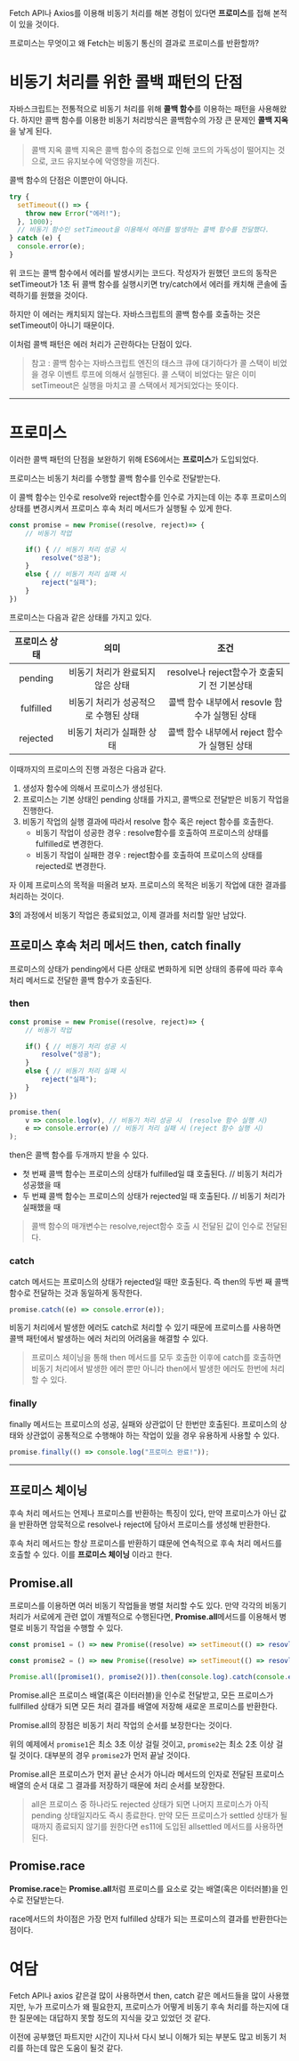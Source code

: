 Fetch API나 Axios를 이용해 비동기 처리를 해본 경험이 있다면 **프로미스**를 접해 본적이 있을 것이다.

프로미스는 무엇이고 왜 Fetch는 비동기 통신의 결과로 프로미스를 반환할까?

# 비동기 처리를 위한 콜백 패턴의 단점

자바스크립트는 전통적으로 비동기 처리를 위해 **콜백 함수**를 이용하는 패턴을 사용해왔다. 하지만 콜백 함수를 이용한 비동기 처리방식은 콜백함수의 가장 큰 문제인 **콜백 지옥**을 낳게 된다.

> 콜백 지옥
> 콜백 지옥은 콜백 함수의 중첩으로 인해 코드의 가독성이 떨어지는 것으로, 코드 유지보수에 악영향을 끼친다.

콜백 함수의 단점은 이뿐만이 아니다.

```javascript
try {
  setTimeout(() => {
    throw new Error("에러!");
  }, 1000);
  // 비동기 함수인 setTimeout을 이용해서 에러를 발생하는 콜백 함수를 전달했다.
} catch (e) {
  console.error(e);
}
```

위 코드는 콜백 함수에서 에러를 발생시키는 코드다. 작성자가 원했던 코드의 동작은 setTimeout가 1초 뒤 콜백 함수를 실행시키면 try/catch에서 에러를 캐치해 콘솔에 출력하기를 원했을 것이다.

하지만 이 에러는 캐치되지 않는다. 자바스크립트의 콜백 함수를 호출하는 것은 setTimeout이 아니기 때문이다.

이처럼 콜백 패턴은 에러 처리가 곤란하다는 단점이 있다.

> 참고 : 콜백 함수는 자바스크립트 엔진의 태스크 큐에 대기하다가 콜 스택이 비었을 경우 이벤트 루프에 의해서 실행된다. 콜 스택이 비었다는 말은 이미 setTimeout은 실행을 마치고 콜 스택에서 제거되었다는 뜻이다.

---

# 프로미스

이러한 콜백 패턴의 단점을 보완하기 위해 ES6에서는 **프로미스**가 도입되었다.

프로미스는 비동기 처리를 수행할 콜백 함수를 인수로 전달받는다.

이 콜백 함수는 인수로 resolve와 reject함수를 인수로 가지는데 이는 추후 프로미스의 상태를 변경시켜서 프로미스 후속 처리 메서드가 실행될 수 있게 한다.

```js
const promise = new Promise((resolve, reject)=> {
    // 비동기 작업

    if() { // 비동기 처리 성공 시
        resolve("성공");
    }
    else { // 비동기 처리 실패 시
        reject("실패");
    }
})
```

프로미스는 다음과 같은 상태를 가지고 있다.

| 프로미스 상태 |                 의미                 |                     조건                      |
| :-----------: | :----------------------------------: | :-------------------------------------------: |
|    pending    |   비동기 처리가 완료되지 않은 상태   |  resolve나 reject함수가 호출되기 전 기본상태  |
|   fulfilled   | 비동기 처리가 성공적으로 수행된 상태 | 콜백 함수 내부에서 resovle 함수가 실행된 상태 |
|   rejected    |      비동기 처리가 실패한 상태       | 콜백 함수 내부에서 reject 함수가 실행된 상태  |

이때까지의 프로미스의 진행 과정은 다음과 같다.

1. 생성자 함수에 의해서 프로미스가 생성된다.
2. 프로미스는 기본 상태인 pending 상태를 가지고, 콜백으로 전달받은 비동기 작업을 진행한다.
3. 비동기 작업의 실행 결과에 따라서 resolve 함수 혹은 reject 함수를 호출한다.
   - 비동기 작업이 성공한 경우 : resolve함수를 호출하여 프로미스의 상태를 fulfilled로 변경한다.
   - 비동기 작업이 실패한 경우 : reject함수를 호출하여 프로미스의 상태를 rejected로 변경한다.

자 이제 프로미스의 목적을 떠올려 보자. 프로미스의 목적은 비동기 작업에 대한 결과를 처리하는 것이다.

**3**의 과정에서 비동기 작업은 종료되었고, 이제 결과를 처리할 일만 남았다.

## 프로미스 후속 처리 메서드 then, catch finally

프로미스의 상태가 pending에서 다른 상태로 변화하게 되면 상태의 종류에 따라 후속 처리 메서드로 전달한 콜백 함수가 호출된다.

### then

```javascript
const promise = new Promise((resolve, reject)=> {
    // 비동기 작업

    if() { // 비동기 처리 성공 시
        resolve("성공");
    }
    else { // 비동기 처리 실패 시
        reject("실패");
    }
})

promise.then(
    v => console.log(v), // 비동기 처리 성공 시  (resolve 함수 실행 시)
    e => console.error(e) // 비동기 처리 실패 시 (reject 함수 실행 시)
);
```

then은 콜백 함수를 두개까지 받을 수 있다.

- 첫 번째 콜백 함수는 프로미스의 상태가 fulfilled일 떄 호출된다. // 비동기 처리가 성공했을 때
- 두 번쨰 콜백 함수는 프로미스의 상태가 rejected일 때 호출된다. // 비동기 처리가 실패했을 때

> 콜백 함수의 매개변수는 resolve,reject함수 호출 시 전달된 값이 인수로 전달된다.

### catch

catch 메서드는 프로미스의 상태가 rejected일 때만 호출된다. 즉 then의 두번 째 콜백 함수로 전달하는 것과 동일하게 동작한다.

```js
promise.catch((e) => console.error(e));
```

비동기 처리에서 발생한 에러도 catch로 처리할 수 있기 때문에 프로미스를 사용하면 콜백 패턴에서 발생하는 에러 처리의 어려움을 해결할 수 있다.

> 프로미스 체이닝을 통해 then 메서드를 모두 호출한 이후에 catch를 호출하면 비동기 처리에서 발생한 에러 뿐만 아니라 then에서 발생한 에러도 한번에 처리할 수 있다.

### finally

finally 메서드는 프로미스의 성공, 실패와 상관없이 단 한번만 호출된다.
프로미스의 상태와 상관없이 공통적으로 수행해야 하는 작업이 있을 경우 유용하게 사용할 수 있다.

```js
promise.finally(() => console.log("프로미스 완료!"));
```

---

## 프로미스 체이닝

후속 처리 메서드는 언제나 프로미스를 반환하는 특징이 있다, 만약 프로미스가 아닌 값을 반환하면 암묵적으로 resolve나 reject에 담아서 프로미스를 생성해 반환한다.

후속 처리 메서드는 항상 프로미스를 반환하기 떄문에 연속적으로 후속 처리 메서드를 호출할 수 있다. 이를 **프로미스 체이닝** 이라고 한다.

## Promise.all

프로미스를 이용하면 여러 비동기 작업들을 병렬 처리할 수도 있다. 만약 각각의 비동기 처리가 서로에게 관련 없이 개별적으로 수행된다면, **Promise.all**메서드를 이용해서 병렬로 비동기 작업을 수행할 수 있다.

```js
const promise1 = () => new Promise((resolve) => setTimeout(() => resovle(1), 3000));

const promise2 = () => new Promise((resolve) => setTimeout(() => resovle(2), 2000));

Promise.all([promise1(), promise2()]).then(console.log).catch(console.error);
```

Promise.all은 프로미스 배열(혹은 이터러블)을 인수로 전달받고,
모든 프로미스가 fullfilled 상태가 되면 모든 처리 결과를 배열에 저장해 새로운 프로미스를 반환한다.

Promise.all의 장점은 비동기 처리 작업의 순서를 보장한다는 것이다.

위의 예제에서 `promise1`은 최소 3초 이상 걸릴 것이고, `promise2`는 최소 2초 이상 걸릴 것이다.
대부분의 경우 `promise2`가 먼저 끝날 것이다.

Promise.all은 프로미스가 먼저 끝난 순서가 아니라 메서드의 인자로 전달된 프로미스 배열의 순서 대로 그 결과를 저장하기 때문에 처리 순서를 보장한다.

> all은 프로미스 중 하나라도 rejected 상태가 되면 나머지 프로미스가 아직 pending 상태일지라도 즉시 종료한다. 만약 모든 프로미스가 settled 상태가 될 때까지 종료되지 않기를 원한다면 es11에 도입된 allsettled 메서드를 사용하면 된다.

## Promise.race
**Promise.race**는 **Promise.all**처럼 프로미스를 요소로 갖는 배열(혹은 이터러블)을 인수로 전달받는다. 

race메서드의 차이점은 가장 먼저 fulfilled 상태가 되는 프로미스의 결과를 반환한다는 점이다.




# 여담

Fetch API나 axios 같은걸 많이 사용하면서 then, catch 같은 메서드들을 많이 사용했지만,
누가 프로미스가 왜 필요한지, 프로미스가 어떻게 비동기 후속 처리를 하는지에 대한 질문에는 대답하지 못할 정도의 지식을 갖고 있었던 것 같다. 

이전에 공부했던 파트지만 시간이 지나서 다시 보니 이해가 되는 부분도 많고 비동기 처리를 하는데 많은 도움이 될것 같다.
